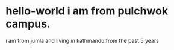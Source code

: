 # hello-world i am from pulchwok campus.
i am from jumla and living in kathmandu from the past 5 years
